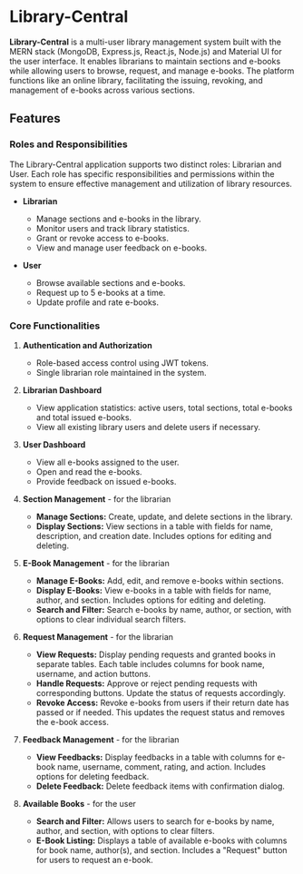 # Library-Central

**Library-Central** is a multi-user library management system built with the MERN stack (MongoDB, Express.js, React.js, Node.js) and Material UI for the user interface. It enables librarians to maintain sections and e-books while allowing users to browse, request, and manage e-books. The platform functions like an online library, facilitating the issuing, revoking, and management of e-books across various sections.

## Features

### Roles and Responsibilities
The Library-Central application supports two distinct roles: Librarian and User. Each role has specific responsibilities and permissions within the system to ensure effective management and utilization of library resources.
- **Librarian**
  - Manage sections and e-books in the library.
  - Monitor users and track library statistics.
  - Grant or revoke access to e-books.
  - View and manage user feedback on e-books.
  
- **User**
  - Browse available sections and e-books.
  - Request up to 5 e-books at a time.
  - Update profile and rate e-books.

 ### Core Functionalities
1. **Authentication and Authorization**
   - Role-based access control using JWT tokens.
   - Single librarian role maintained in the system.

2. **Librarian Dashboard**
   - View application statistics: active users, total sections, total e-books and total issued e-books.
   - View all existing library users and delete users if necessary.

3. **User Dashboard**
   - View all e-books assigned to the user.
   - Open and read the e-books.
   - Provide feedback on issued e-books.

4. **Section Management** - for the librarian
   - **Manage Sections:** Create, update, and delete sections in the library.
   - **Display Sections:** View sections in a table with fields for name, description, and creation date. Includes options for editing and deleting.

5. **E-Book Management** - for the librarian
   - **Manage E-Books:** Add, edit, and remove e-books within sections.
   - **Display E-Books:** View e-books in a table with fields for name, author, and section. Includes options for editing and deleting.
   - **Search and Filter:** Search e-books by name, author, or section, with options to clear individual search filters.

6. **Request Management** - for the librarian
   - **View Requests:** Display pending requests and granted books in separate tables. Each table includes columns for book name, username, and action buttons.
   - **Handle Requests:** Approve or reject pending requests with corresponding buttons. Update the status of requests accordingly.
   - **Revoke Access:** Revoke e-books from users if their return date has passed or if needed. This updates the request status and removes the e-book access.
  
7. **Feedback Management** - for the librarian
   - **View Feedbacks:** Display feedbacks in a table with columns for e-book name, username, comment, rating, and action. Includes options for deleting feedback.
   - **Delete Feedback:** Delete feedback items with confirmation dialog.
  
8. **Available Books** - for the user
   - **Search and Filter:** Allows users to search for e-books by name, author, and section, with options to clear filters.
   - **E-Book Listing:** Displays a table of available e-books with columns for book name, author(s), and section. Includes a "Request" button for users to request an e-book.
